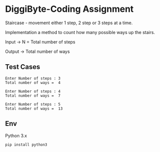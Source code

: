 # DiggiByte-Coding Assignment

Staircase - movement either 1 step, 2 step or 3 steps at a time.

Implementation a method to count how many possible ways up the stairs.


Input -> N = Total number of steps

Output -> Total number of ways

## Test Cases

```
Enter Number of steps : 3
Total number of ways =  4
```
```
Enter Number of steps : 4
Total number of ways =  7
```
```
Enter Number of steps : 5
Total number of ways =  13
```

## Env

Python 3.x
```bash
pip install python3
```
